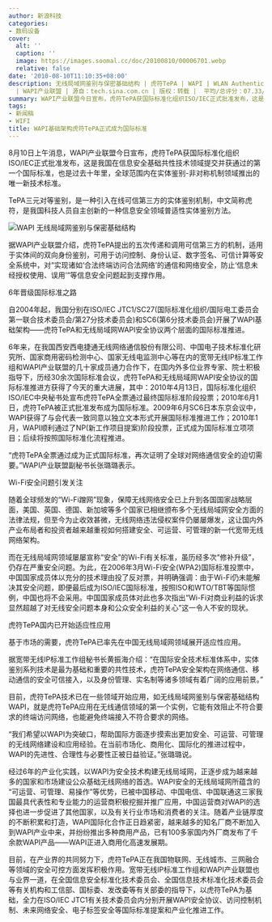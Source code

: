 ```yaml
---
author: 新浪科技
categories:
- 数码设备
cover:
  alt: ''
  caption: ''
  image: https://images.soomal.cc/doc/20100810/00006701.webp
  relative: false
date: '2010-08-10T11:10:35+08:00'
description: 无线局域网鉴别与保密基础结构 | 虎符TePA | WAPI | WLAN Authentication and Privacy Infrastructure
  | WAPI产业联盟 | 源自：tech.sina.com.cn | 版权：转载 |  平均/总评分：07.33/22
summary: WAPI产业联盟今日宣布，虎符TePA获国际标准化组织ISO/IEC正式批准发布，这是我国在信息安全基础共性技术领域提交并获通过的第一个国际标准，也是过去十年里，全球范围内在实体鉴别-非对称机制领域推出的唯一新技术标准
tags:
- 新闻稿
- WIFI
title: WAPI基础架构虎符TePA正式成为国际标准
---
```


8月10日上午消息，WAPI产业联盟今日宣布，虎符TePA获国际标准化组织ISO/IEC正式批准发布，这是我国在信息安全基础共性技术领域提交并获通过的第一个国际标准，也是过去十年里，全球范围内在实体鉴别-非对称机制领域推出的唯一新技术标准。



TePA三元对等鉴别，是一种引入在线可信第三方的实体鉴别机制，中文简称虎符，是我国科技人员自主创新的一种信息安全领域普适性实体鉴别方法。



![WAPI  无线局域网鉴别与保密基础结构](https://images.soomal.cc/doc/20100810/00006701.webp)



据WAPI产业联盟介绍，虎符TePA提出的五次传递和调用可信第三方的机制，适用于实体间的双向身份鉴别，可用于访问控制、身份认证、数字签名、可信计算等安全系统中，对“实现诸如‘合法终端访问合法网络’的通信和网络安全，防止‘信息未经授权使用、误用’”等信息安全问题起到支撑作用。



6年晋级国际标准之路



自2004年起，我国分别在ISO/IEC JTC1/SC27(国际标准化组织/国际电工委员会第一联合技术委员会/第27分技术委员会)和SC6(第6分技术委员会)开展了WAPI基础架构――虎符TePA和无线局域网WAPI安全协议两个层面的国际标准推进。



6年来，在我国西安西电捷通无线网络通信股份有限公司、中国电子技术标准化研究所、国家商用密码检测中心、国家无线电监测中心等在内的宽带无线IP标准工作组和WAPI产业联盟的几十家成员通力合作下，在国内外多位业界专家、院士积极指导下，历经30余次国际标准会议，虎符TePA和无线局域网WAPI安全协议的国际标准推进方获得了今天的重大进展，其中：2010年4月13日，国际标准化组织ISO/IEC中央秘书处宣布虎符TePA全票通过最终国际标准阶段投票；2010年6月1日，虎符TePA被正式批准发布成为国际标准。2009年6月SC6日本东京会议中，WAPI获得了与会代表一致同意以独立文本形式开展国际标准推进工作；2010年1月，WAPI顺利通过了NP(新工作项目提案)阶段投票，正式成为国际标准立项项目；后续将按照国际标准化流程推进。



“虎符TePA全票通过成为正式国际标准，再次证明了全球对网络通信安全的迫切需要。”WAPI产业联盟副秘书长张璐璐表示。



Wi-Fi安全问题引发关注



随着全球频发的“Wi-Fi蹭网”现象，保障无线网络安全已上升到各国国家战略层面，美国、英国、德国、新加坡等多个国家已相继颁布多个无线局域网安全方面的法律法规，但至今为止收效甚微，无线网络违法侵权案件仍屡屡爆发，这让国内外产业布局者和投资者越来越重视如何搭建安全、可运营、可管理的新一代宽带无线网络架构。



而在无线局域网领域屡屡宣称“安全”的Wi-Fi有关标准，虽历经多次“修补升级”，仍存在严重安全问题。为此，在2006年3月Wi-Fi安全(WPA2)国际标准投票中，中国国家成员体以充分的技术理由投了反对票，并明确强调：由于Wi-Fi仍未能解决其安全问题，即便最后成为ISO/IEC国际标准，按照ISO和WTO/TBT等国际惯例，中国也将不会采用。中国国家成员体对此也多次指出“Wi-Fi对商业利益的诉求显然超越了对无线安全问题本身和公众安全利益的关心”这一令人不安的现状。



虎符TePA国内已开始适应性应用



基于市场的需要，虎符TePA已率先在中国无线局域网领域展开适应性应用。



据宽带无线IP标准工作组秘书长黄振海介绍：“在国际安全技术标准体系中，实体鉴别系列技术是最为基础和重要的共性技术，虎符TePA安全架构在网络通信、移动通信的安全可信接入，以及身份管理、实名制等诸多领域有着广阔的应用前景。”



目前，虎符TePA技术已在一些领域开始应用，如无线局域网鉴别与保密基础结构WAPI，就是虎符TePA应用在无线通信领域的第一个实例，它能有效阻止不符合要求的终端访问网络，也能避免终端接入不符合要求的网络。



“我们希望以WAPI为突破口，帮助国际方面逐步摸索出更加安全、可运营、可管理的无线网络建设和应用经验。在当前市场化、商用化、国际化的推进过程中，WAPI的先进性、合理性与必要性正被日益验证。”张璐璐说。



经过6年的产业化实践，以WAPI为安全技术构建无线局域网，正逐步成为越来越多的国家和市场建设公众基础无线网络的首选。WAPI安全的无线局域网所蕴含的 “可运营、可管理、易操作”等优势，已被中国移动、中国电信、中国联通这三家我国最具代表性和专业能力的运营商积极挖掘并推广应用，中国运营商对WAPI的选择也进一步促进了其他国家，以及有关行业市场和消费者的关注。随着产业链厚度的不断积累和打造，WAPI国际化合作正日趋紧密，越来越多的知名厂商不断加入到WAPI产业中来，并纷纷推出多种商用产品，已有100多家国内外厂商发布了千余款WAPI产品――WAPI正进入商用化高速发展期。



目前，在产业界的共同努力下，虎符TePA正在我国物联网、无线城市、三网融合等领域的安全可控方面发挥积极作用。宽带无线IP标准工作组和WAPI产业联盟也与业界一道，在全国信息安全标准化技术委员会、全国信息技术标准化技术委员会等有关机构和工信部、国标委、发改委等有关部委的指导下，以虎符TePA为基础，全力在ISO/IEC JTC1有关技术委员会内分别开展WAPI安全协议、访问控制机制、未来网络安全、电子标签安全等国际标准提案和产业化推进工作。